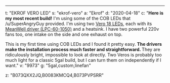 ---
t: "EKROF VERO LED"
s: "ekrof-vero"
a: "Ekrof"
d: "2020-04-18"
c: "<strong>Here is my most recent build!</strong> I'm using some of the COB LEDs that /u/SuperAngryGuy provided. I'm using two <a href='https://www.amazon.com/BRIDGELUX-BXRC-50C4001-D-74-5000K-White-Array/dp/B073QXX2JQ/ref=as_li_ss_tl?ie=UTF8&qid=1528654765&sr=8-1-spons&keywords=vero+18&psc=1&linkCode=ll1&tag=spacbuck-20&linkId=ccbe312baccce1485e5f52ec6cca7969'>Vero 18 LEDs</a>, each with its <a href='https://www.amazon.com/MEAN-WELL-LPC-60-1050-Protection-Switching/dp/B0083KMCQ4//ref=as_li_ss_tl?ie=UTF8&linkCode=ll1&tag=spacbuck-20&linkId=3dbc779b531b35d64f0590e735f0baee'>MeanWell driver (LPC-60-1050)</a> and a heatsink. I have two powerful 220v fans too, one intake on the side and one exhaust on top.

This is my first time using COB LEDs and I found it pretty easy. <strong>The drivers make the installation process much faster and straightforward. </strong>They are ridiculously bright, impossible to look at directly. Two Veros is probably too much light for a classic 5gal build, but I can turn them on independently if I want."
v: "9973"
g: "5gal,custom,linefan"

z: "B073QXX2JQ,B0083KMCQ4,B073PVPSRR"

